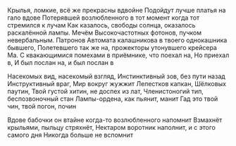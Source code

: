 Крылья, ломкие, всё же прекрасны вдвойне
Подойдут лучше платья на гало вдове
Потерявшей возлюбленного в тот момент когда тот стремился к лучам
Как казалось, свободы солнца, оказалось раскалённой лампы. Мечём
Высокочастотных фотонов, пучком невербальным. Патронов
Автомата калашникова в твоего однокашника бывшего,
Полетевшего так же на, прожекторы утонувшего крейсера Ма.
С квакающимися помехами  в приёмнике, что поехал на, 
Но приехал в, И был послан на, и был послан в

Насекомых вид, насекомый взгляд,
Инстинктивный зов, без пути назад
Инструктивный враг, Мир вокруг жужжит
Лепестков капкан, Шёлковых паутин,
Твой густой хитин, не доспех из лат,
Членистоногий тип, беспозвоночный стан
Лампы-ордена, как пьянит, манит
Гад это твой чин, твой погон, почин

Вдове бабочки он втайне когда-то возлюбленного напомнит
Взмахнёт крыльями, пыльцу стряхнёт,
Нектаром воротник наполнит, и с этого самого дня
Никогда больше не вспомнит
